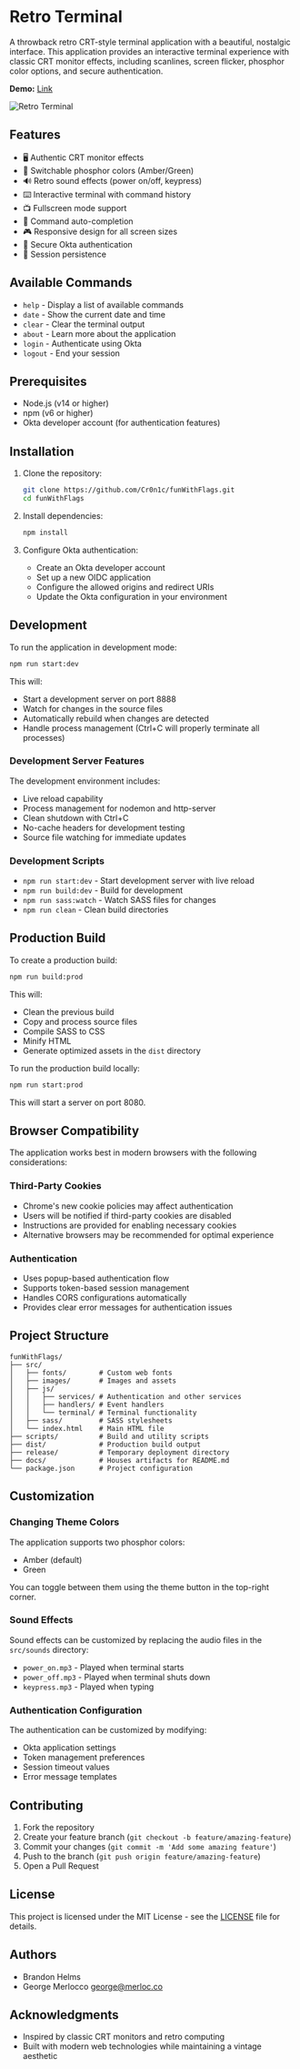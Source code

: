 # Retro Terminal

A throwback retro CRT-style terminal application with a beautiful, nostalgic interface. This application provides an interactive terminal experience with classic CRT monitor effects, including scanlines, screen flicker, phosphor color options, and secure authentication.

**Demo:** [Link](https://cr0n1c.github.io/funWithFlags/)

![Retro Terminal](docs/screenshot.png)

## Features

- 🖥️ Authentic CRT monitor effects
- 🎨 Switchable phosphor colors (Amber/Green)
- 🔊 Retro sound effects (power on/off, keypress)
- ⌨️ Interactive terminal with command history
- 📺 Fullscreen mode support
- 💾 Command auto-completion
- 🎮 Responsive design for all screen sizes
- 🔐 Secure Okta authentication
- 🔄 Session persistence

## Available Commands

- `help` - Display a list of available commands
- `date` - Show the current date and time
- `clear` - Clear the terminal output
- `about` - Learn more about the application
- `login` - Authenticate using Okta
- `logout` - End your session

## Prerequisites

- Node.js (v14 or higher)
- npm (v6 or higher)
- Okta developer account (for authentication features)

## Installation

1. Clone the repository:
   ```bash
   git clone https://github.com/Cr0n1c/funWithFlags.git
   cd funWithFlags
   ```

2. Install dependencies:
   ```bash
   npm install
   ```

3. Configure Okta authentication:
   - Create an Okta developer account
   - Set up a new OIDC application
   - Configure the allowed origins and redirect URIs
   - Update the Okta configuration in your environment

## Development

To run the application in development mode:

```bash
npm run start:dev
```

This will:
- Start a development server on port 8888
- Watch for changes in the source files
- Automatically rebuild when changes are detected
- Handle process management (Ctrl+C will properly terminate all processes)

### Development Server Features

The development environment includes:
- Live reload capability
- Process management for nodemon and http-server
- Clean shutdown with Ctrl+C
- No-cache headers for development testing
- Source file watching for immediate updates

### Development Scripts

- `npm run start:dev` - Start development server with live reload
- `npm run build:dev` - Build for development
- `npm run sass:watch` - Watch SASS files for changes
- `npm run clean` - Clean build directories

## Production Build

To create a production build:

```bash
npm run build:prod
```

This will:
- Clean the previous build
- Copy and process source files
- Compile SASS to CSS
- Minify HTML
- Generate optimized assets in the `dist` directory

To run the production build locally:

```bash
npm run start:prod
```

This will start a server on port 8080.

## Browser Compatibility

The application works best in modern browsers with the following considerations:

### Third-Party Cookies
- Chrome's new cookie policies may affect authentication
- Users will be notified if third-party cookies are disabled
- Instructions are provided for enabling necessary cookies
- Alternative browsers may be recommended for optimal experience

### Authentication
- Uses popup-based authentication flow
- Supports token-based session management
- Handles CORS configurations automatically
- Provides clear error messages for authentication issues

## Project Structure

```
funWithFlags/
├── src/
│   ├── fonts/        # Custom web fonts
│   ├── images/       # Images and assets
│   ├── js/
│   │   ├── services/ # Authentication and other services
│   │   ├── handlers/ # Event handlers
│   │   └── terminal/ # Terminal functionality
│   ├── sass/         # SASS stylesheets
│   └── index.html    # Main HTML file
├── scripts/          # Build and utility scripts
├── dist/             # Production build output
├── release/          # Temporary deployment directory
├── docs/             # Houses artifacts for README.md
└── package.json      # Project configuration
```

## Customization

### Changing Theme Colors

The application supports two phosphor colors:
- Amber (default)
- Green

You can toggle between them using the theme button in the top-right corner.

### Sound Effects

Sound effects can be customized by replacing the audio files in the `src/sounds` directory:
- `power_on.mp3` - Played when terminal starts
- `power_off.mp3` - Played when terminal shuts down
- `keypress.mp3` - Played when typing

### Authentication Configuration

The authentication can be customized by modifying:
- Okta application settings
- Token management preferences
- Session timeout values
- Error message templates

## Contributing

1. Fork the repository
2. Create your feature branch (`git checkout -b feature/amazing-feature`)
3. Commit your changes (`git commit -m 'Add some amazing feature'`)
4. Push to the branch (`git push origin feature/amazing-feature`)
5. Open a Pull Request

## License

This project is licensed under the MIT License - see the [LICENSE](LICENSE) file for details.

## Authors

- Brandon Helms
- George Merlocco <george@merloc.co>

## Acknowledgments

- Inspired by classic CRT monitors and retro computing
- Built with modern web technologies while maintaining a vintage aesthetic

